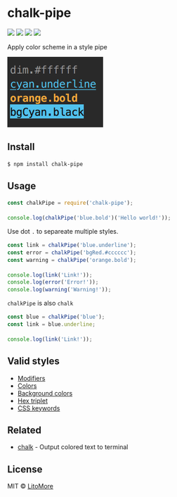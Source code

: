 # chalk-pipe

[![](https://img.shields.io/travis/LitoMore/chalk-pipe/master.svg)](https://travis-ci.org/LitoMore/chalk-pipe)
[![](https://img.shields.io/npm/v/chalk-pipe.svg)](https://www.npmjs.com/package/chalk-pipe)
[![](https://img.shields.io/npm/l/chalk-pipe.svg)](https://github.com/LitoMore/chalk-pipe/blob/master/LICENSE)
[![](https://img.shields.io/badge/code_style-XO-5ed9c7.svg)](https://github.com/sindresorhus/xo)

Apply color scheme in a style pipe

![](https://raw.githubusercontent.com/LitoMore/chalk-pipe/master/screenshot.png)

## Install

```bash
$ npm install chalk-pipe
```

## Usage

```javascript
const chalkPipe = require('chalk-pipe');

console.log(chalkPipe('blue.bold')('Hello world!'));
```

Use dot `.` to separeate multiple styles.

```javascript
const link = chalkPipe('blue.underline');
const error = chalkPipe('bgRed.#cccccc');
const warning = chalkPipe('orange.bold');

console.log(link('Link!'));
console.log(error('Error!'));
console.log(warning('Warning!'));
```

`chalkPipe` is also `chalk`

```javascript
const blue = chalkPipe('blue');
const link = blue.underline;

console.log(link('Link!'));
```

## Valid styles

- [Modifiers](https://github.com/chalk/chalk#modifiers)
- [Colors](https://github.com/chalk/chalk#colors)
- [Background colors](https://github.com/chalk/chalk#background-colors)
- [Hex triplet](https://en.wikipedia.org/wiki/Web_colors#Hex_triplet)
- [CSS keywords](https://www.w3.org/wiki/CSS/Properties/color/keywords)

## Related

- [chalk](https://github.com/chalk/chalk) - Output colored text to terminal

## License

MIT © [LitoMore](https://github.com/LitoMore)
